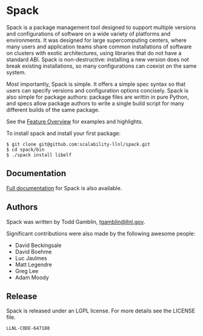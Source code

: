 Spack
===========

Spack is a package management tool designed to support multiple
versions and configurations of software on a wide variety of platforms
and environments. It was designed for large supercomputing centers,
where many users and application teams share common installations of
software on clusters with exotic architectures, using libraries that
do not have a standard ABI. Spack is non-destructive: installing a new
version does not break existing installations, so many configurations
can coexist on the same system.

Most importantly, Spack is simple. It offers a simple spec syntax so
that users can specify versions and configuration options
concisely. Spack is also simple for package authors: package files are
writtin in pure Python, and specs allow package authors to write a
single build script for many different builds of the same package.

See the
[Feature Overview](http://scalability-llnl.github.io/spack/features.html)
for examples and highlights.

To install spack and install your first package:

    $ git clone git@github.com:scalability-llnl/spack.git
    $ cd spack/bin
    $ ./spack install libelf

Documentation
----------------

[Full documentation](http://scalability-llnl.github.io/spack)
for Spack is also available.

Authors
----------------
Spack was written by Todd Gamblin, tgamblin@llnl.gov.

Significant contributions were also made by the following awesome
people:

  * David Beckingsale
  * David Boehme
  * Luc Jaulmes
  * Matt Legendre
  * Greg Lee
  * Adam Moody

Release
----------------
Spack is released under an LGPL license.  For more details see the
LICENSE file.

``LLNL-CODE-647188``
